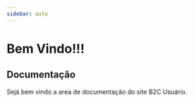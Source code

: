 ```yaml
---
sidebar: auto
---
```


# Bem Vindo!!!

## Documentação

Sejá bem vindo a area de documentação do site B2C Usuário.
